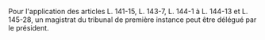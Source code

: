 Pour l'application des articles L. 141-15, L. 143-7,
L. 144-1 à L. 144-13 et L. 145-28, un magistrat du tribunal de première instance peut être délégué par le président.
